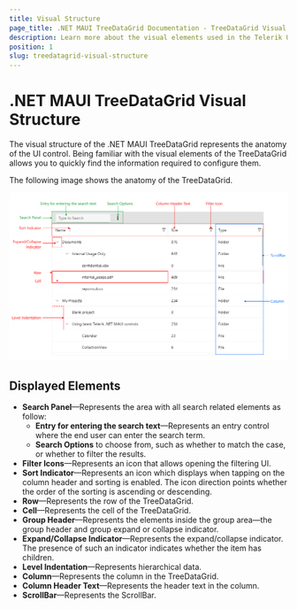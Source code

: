 ```yaml
---
title: Visual Structure
page_title: .NET MAUI TreeDataGrid Documentation - TreeDataGrid Visual Structure
description: Learn more about the visual elements used in the Telerik UI for .NET MAUI TreeDataGrid control.
position: 1
slug: treedatagrid-visual-structure
---
```


# .NET MAUI TreeDataGrid Visual Structure

The visual structure of the .NET MAUI TreeDataGrid represents the anatomy of the UI control. Being familiar with the visual elements of the TreeDataGrid allows you to quickly find the information required to configure them.

The following image shows the anatomy of the TreeDataGrid.

![.NET MAUI TreeDataGrid Visual Structure](images/treedatagrid-visual-structure.png "Visual elements of TreeDataGrid control")

## Displayed Elements

- **Search Panel**&mdash;Represents the area with all search related elements as follow:
	- **Entry for entering the search text**&mdash;Represents an entry control where the end user can enter the search term.
	- **Search Options** to choose from, such as whether to match the case, or whether to filter the results.
- **Filter Icons**&mdash;Represents an icon that allows opening the filtering UI.
- **Sort Indicator**&mdash;Represents an icon which displays when tapping on the column header and sorting is enabled. The icon direction points whether the order of the sorting is ascending or descending.
- **Row**&mdash;Represents the row of the TreeDataGrid.
- **Cell**&mdash;Represents the cell of the TreeDataGrid.
- **Group Header**&mdash;Represents the elements inside the group area&mdash;the group header and group expand or collapse indicator.
- **Expand/Collapse Indicator**&mdash;Represents the expand/collapse indicator. The presence of such an indicator indicates whether the item has children.
- **Level Indentation**&mdash;Represents hierarchical data.
- **Column**&mdash;Represents the column in the TreeDataGrid.
- **Column Header Text**&mdash;Represents the header text in the column.
- **ScrollBar**&mdash;Represents the ScrollBar.